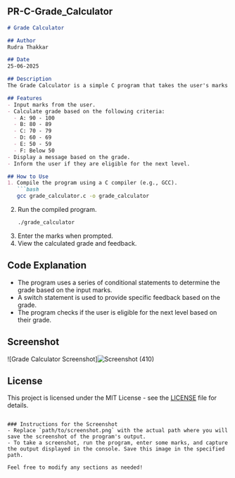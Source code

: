 ## PR-C-Grade_Calculator

```markdown
# Grade Calculator

## Author
Rudra Thakkar

## Date
25-06-2025

## Description
The Grade Calculator is a simple C program that takes the user's marks as input and calculates the corresponding grade based on predefined criteria. It provides feedback based on the grade achieved and informs the user about their eligibility for the next level.

## Features
- Input marks from the user.
- Calculate grade based on the following criteria:
  - A: 90 - 100
  - B: 80 - 89
  - C: 70 - 79
  - D: 60 - 69
  - E: 50 - 59
  - F: Below 50
- Display a message based on the grade.
- Inform the user if they are eligible for the next level.

## How to Use
1. Compile the program using a C compiler (e.g., GCC).
   ```bash
   gcc grade_calculator.c -o grade_calculator
   ```
2. Run the compiled program.
   ```bash
   ./grade_calculator
   ```
3. Enter the marks when prompted.
4. View the calculated grade and feedback.

## Code Explanation
- The program uses a series of conditional statements to determine the grade based on the input marks.
- A switch statement is used to provide specific feedback based on the grade.
- The program checks if the user is eligible for the next level based on their grade.

## Screenshot
![Grade Calculator Screenshot]![Screenshot (410)](https://github.com/user-attachments/assets/5d1e5e0f-a953-4cdb-b2f2-2124fc99fcd3)


## License
This project is licensed under the MIT License - see the [LICENSE](LICENSE) file for details.
```

### Instructions for the Screenshot
- Replace `path/to/screenshot.png` with the actual path where you will save the screenshot of the program's output.
- To take a screenshot, run the program, enter some marks, and capture the output displayed in the console. Save this image in the specified path.

Feel free to modify any sections as needed!
